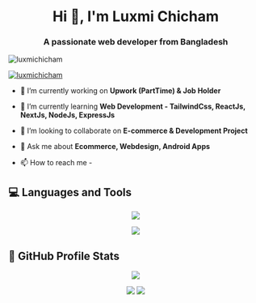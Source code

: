 <h1 align="center">Hi 👋, I'm Luxmi Chicham</h1>
<h3 align="center">A passionate web developer from Bangladesh</h3>

<p align="left"> <img src="https://komarev.com/ghpvc/?username=luxmichicham&label=Profile%20views&color=0e75b6&style=flat" alt="luxmichicham" /> </p>

<p align="left"> <a href="https://github.com/ryo-ma/github-profile-trophy"><img src="https://github-profile-trophy.vercel.app/?username=luxmichicham" alt="luxmichicham" /></a> </p>

- 🔭 I’m currently working on **Upwork (PartTime) & Job Holder**

- 🌱 I’m currently learning **Web Development - TailwindCss, ReactJs, NextJs, NodeJs, ExpressJs**

- 👯 I’m looking to collaborate on **E-commerce & Development Project**

- 💬 Ask me about **Ecommerce, Webdesign, Android Apps**

- 📫 How to reach me -


## 💻 Languages and Tools
<p align="center">
    <img src="https://skillicons.dev/icons?i=html,css,bootstrap,js,wordpress,ps,xd,tailwind,react,nextjs,express,nodejs,ai" />
</p>
<p align="center">
    <img src="https://skillicons.dev/icons?i=github,firebase,discord,ai,mysql,vscode,sqlite,xd,git" />
</p>

## 🏴 GitHub Profile Stats

<p align="center">
  <img src="http://github-profile-summary-cards.vercel.app/api/cards/profile-details?username=luxmichicham&theme=tokyonight" />
</p>

<div align="center">
  <p>
    <img src="http://github-profile-summary-cards.vercel.app/api/cards/repos-per-language?username=luxmichicham&theme=tokyonight" />
    <img src="http://github-profile-summary-cards.vercel.app/api/cards/stats?username=luxmichicham&theme=tokyonight" />
  </p>
</div>


<!---
luxmichicham/luxmichicham is a ✨ special ✨ repository because its `README.md` (this file) appears on your GitHub profile.
You can click the Preview link to take a look at your changes.
--->

